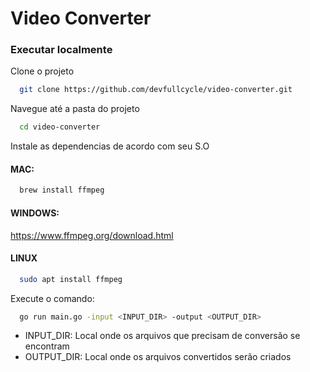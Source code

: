 
# Video Converter



### Executar localmente

Clone o projeto

```bash
  git clone https://github.com/devfullcycle/video-converter.git
```

Navegue até a pasta do projeto

```bash
  cd video-converter
```

Instale as dependencias de acordo com seu S.O


#### MAC:
```bash
  brew install ffmpeg
```
#### WINDOWS:
https://www.ffmpeg.org/download.html

#### LINUX
```bash
  sudo apt install ffmpeg 
```

Execute o comando:

```bash
  go run main.go -input <INPUT_DIR> -output <OUTPUT_DIR>
```

- INPUT_DIR: Local onde os arquivos que precisam de conversão se encontram
- OUTPUT_DIR: Local onde os arquivos convertidos serão criados
